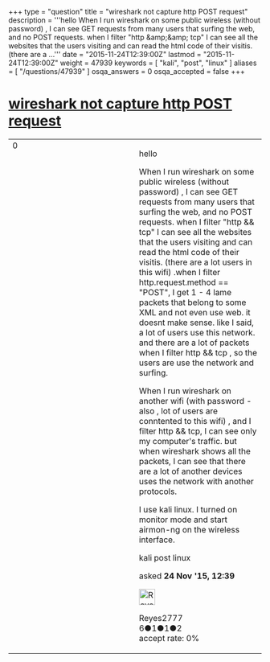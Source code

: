 +++
type = "question"
title = "wireshark not capture  http POST request"
description = '''hello When I run wireshark on some public wireless (without password) , I can see GET requests from many users that surfing the web, and no POST requests. when I filter &quot;http &amp;amp;&amp;amp; tcp&quot; I can see all the websites that the users visiting and can read the html code of their visitis. (there are a ...'''
date = "2015-11-24T12:39:00Z"
lastmod = "2015-11-24T12:39:00Z"
weight = 47939
keywords = [ "kali", "post", "linux" ]
aliases = [ "/questions/47939" ]
osqa_answers = 0
osqa_accepted = false
+++

<div class="headNormal">

# [wireshark not capture http POST request](/questions/47939/wireshark-not-capture-http-post-request)

</div>

<div id="main-body">

<div id="askform">

<table id="question-table" style="width:100%;"><colgroup><col style="width: 50%" /><col style="width: 50%" /></colgroup><tbody><tr class="odd"><td style="width: 30px; vertical-align: top"><div class="vote-buttons"><div id="post-47939-score" class="post-score" title="current number of votes">0</div><div id="favorite-count" class="favorite-count"></div></div></td><td><div id="item-right"><div class="question-body"><p>hello</p><p>When I run wireshark on some public wireless (without password) , I can see GET requests from many users that surfing the web, and no POST requests. when I filter "http &amp;&amp; tcp" I can see all the websites that the users visiting and can read the html code of their visitis. (there are a lot users in this wifi) .when I filter http.request.method == "POST", I get 1 - 4 lame packets that belong to some XML and not even use web. it doesnt make sense. like I said, a lot of users use this network. and there are a lot of packets when I filter http &amp;&amp; tcp , so the users are use the network and surfing.</p><p>When I run wireshark on another wifi (with password - also , lot of users are conntented to this wifi) , and I filter http &amp;&amp; tcp, I can see only my computer's traffic. but when wireshark shows all the packets, I can see that there are a lot of another devices uses the network with another protocols.</p><p>I use kali linux. I turned on monitor mode and start airmon-ng on the wireless interface.</p></div><div id="question-tags" class="tags-container tags">kali post linux</div><div id="question-controls" class="post-controls"></div><div class="post-update-info-container"><div class="post-update-info post-update-info-user"><p>asked <strong>24 Nov '15, 12:39</strong></p><img src="https://secure.gravatar.com/avatar/d7b04968867fe95899dd4c13ed1faf74?s=32&amp;d=identicon&amp;r=g" class="gravatar" width="32" height="32" alt="Reyes2777&#39;s gravatar image" /><p>Reyes2777<br />
<span class="score" title="6 reputation points">6</span><span title="1 badges"><span class="badge1">●</span><span class="badgecount">1</span></span><span title="1 badges"><span class="silver">●</span><span class="badgecount">1</span></span><span title="2 badges"><span class="bronze">●</span><span class="badgecount">2</span></span><br />
<span class="accept_rate" title="Rate of the user&#39;s accepted answers">accept rate:</span> <span title="Reyes2777 has no accepted answers">0%</span></p></div></div><div id="comments-container-47939" class="comments-container"></div><div id="comment-tools-47939" class="comment-tools"></div><div class="clear"></div><div id="comment-47939-form-container" class="comment-form-container"></div><div class="clear"></div></div></td></tr></tbody></table>

</div>

</div>

